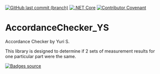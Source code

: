[![GitHub last commit (branch)](https://img.shields.io/github/last-commit/FXChalendge/AccordanceChecker_YS)](https://fxchalendge.github.io/AccordanceChecker_YS)
[![.NET Core](https://github.com/FXChalendge/AccordanceChecker_YS/workflows/Build%20and%20run%20Tests%20on%20.NET%20Core/badge.svg)](https://github.com/FXChalendge/AccordanceChecker_YS/actions)
[![Contributor Covenant](https://img.shields.io/badge/Contributor%20Covenant-v2.0%20adopted-ff69b4.svg)](CODE_OF_CONDUCT.md)



# AccordanceChecker_YS
Accordance Checker by Yuri S.

This library is designed to determine if 2 sets of measurement results for one particular part were the same.




[![Badges source](https://img.shields.io/badge/Badges_Source-shields.io-green)](https://shields.io)
